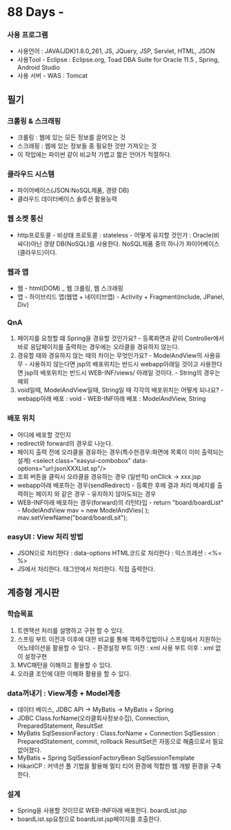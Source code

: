 # 88 Days -

### 사용 프로그램

* 사용언어 : JAVA\(JDK\)1.8.0\_261, JS, JQuery, JSP, Servlet, HTML, JSON
* 사용Tool  - Eclipse : Eclipse.org, Toad DBA Suite for Oracle 11.5 , Spring, Android Studio
* 사용 서버 - WAS : Tomcat

## 필기

### 크롤링 & 스크래핑

* 크롤링 : 웹에 있는 모든 정보를 끌어오는 것
* 스크래핑 : 웹에 있는 정보들 중 필요한 것만 가져오는 것
* 이 작업에는 파이썬 같이 비교적 가볍고 짧은 언어가 적절하다.

### 클라우드 시스템

* 파이어베이스\(JSON:NoSQL제품, 경량 DB\) 
* 클라우드 데이터베이스 솔루션 활용능력

### 웹 소켓 통신

* http프로토콜 - 비상태 프로토콜 : stateless - 어떻게 유지할 것인가 : Oracle\(비싸다\)아닌 경량 DB\(NoSQL\)를 사용한다.   NoSQL제품 중의 하나가 파이어베이스\(클라우드\)이다.

### 웹과 앱

* 웹 - html\(DOM\) \_ 웹 크롤링, 웹 스크래핑
* 앱 - 하이브리드 앱\(웹앱 + 네이티브앱\) - Activity + Fragment\(include, JPanel, Div\)

### QnA

1. 페이지를 요청할 떄 Spring을 경유할 것인가요? - 등록화면과 같이 Controller에서 바로 응답페이지를 출력하는 경우에는 오라클을 경유하지 않는다.
2. 경유할 때와 경유하지 않는 때의 차이는 무엇인가요? - ModelAndView의 사용유무 - 사용하지 않는다면 jsp의 배포위치는 반드시 webapp아래일 것이고   사용한다면 jsp의 배포위치는 반드시 WEB-INF/views/ 아래일 것이다. - String의 경우는 예외
3. void일때, ModelAndView일때, String일 때 각각의 배포위치는 어떻게 되나요? - webapp아래 배포 : void - WEB-INF아래 배포 : ModelAndView, String

### 배포 위치

* 어디에 배포할 것인지 
* redirect와 forward의 경우로 나눈다.
* 페이지 출력 전에 오라클을 경유하는 경우\(특수한경우:화면에 목록이 이미 출력되는 설계\) &lt;select class="easyui-combobox" data-options="url:jsonXXXList.sp"/&gt;
* 조회 버튼을 클릭시 오라클을 경유하는 경우 \(일반적\) onClick -&gt; xxx.jsp
* webapp아래 배포하는 경우\(sendRedirect\) - 등록한 후에 결과 처리 메세지를 출력하는 페이지 와 같은 경우 - 유지하지 않아도되는 경우
* WEB-INF아래 배포하는 경우\(forward\)의 리턴타입 - return "board/boardList" - ModelAndView mav = new ModelAndVies\( \);   mav.setViewName\("board/boardLsit"\);

### easyUI : View 처리 방법 

* JSON으로 처리한다 : data-options HTML코드로 처리한다 : 익스프레션 : &lt;%= %&gt;
* JS에서 처리한다. 태그안에서 처리한다. 직접 출력한다.

## 계층형 게시판

### 학습목표

1. 트랜잭션 처리를 설명하고 구현 할 수 있다.
2. 스프링 부트 이전과 이후에 대한 비교를 통해  객체주입법이나 스프링에서 지원하는 어노테이션을 활용할 수 있다. - 환경설정   부트 이전 : xml 사용   부트 이후 : xml 없이 설정구현
3. MVC패턴을 이해하고 활용할 수 있다.
4. 오라클 조인에 대한 이해화 활용을 할 수 있다.

### data꺼내기 : View계층 + Model계층

* 데이터 베이스, JDBC API -&gt; MyBatis -&gt; MyBatis + Spring
* JDBC Class.forName\(오라클회사정보수집\), Connection, PreparedStatement, ResultSet
* MyBatis SqlSessionFactory : Class.forName + Connection SqlSession : PreparedStatement, commit, rollback ResultSet은 자동으로 해줌으로서 필요 없어졌다.
* MyBatis + Spring SqlSessionFactoryBean SqlSessionTemplate
* HikariCP : 커넥션 풀 기법을 활용해 멀티 티어 환경에 적합한 웹 개발 환경을 구축한다.

### 설계

* Spring을 사용할 것이므로 WEB-INF아래 배포한다. boardList.jsp
* boardList.sp요청으로 boardList.jsp페이지를 호출한다.

### 



